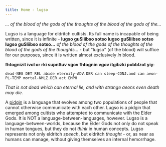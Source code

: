 ```yaml
---
title: Home - lugso
---
```


_... of the blood of the gods of the thoughts of the blood of the gods of the..._

Lugso is a language for eldritch cultists. Its full name is incapable of being written, since it is infinite - **lugso guSliibso sotso lugso guSliibso sotso lugso guSliibso sotso...** _of the blood of the gods of the thoughts of the blood of the gods of the thoughts..._ - but "lugso" (of the blood) will suffice for our purposes, since it is written almost exclusively _in_ blood.

**fhtognizit ivol or rki supnSuv vgov fhtognin vgov itgibzki pobblzot yiy**:

`dead-NEG DET REL abide eternity-ADV.DER can sleep-CONJ.and can aeon-PL-TEMP mortal-NMLZ.DER.act EMPH`

_That is not dead which can eternal lie, and with strange aeons even death may die._

A [pidgin](https://en.wikipedia.org/wiki/Pidgin) is a language that evolves among two populations of people that cannot otherwise communicate with each other. Lugso is a pidgin that emerged among cultists who attempted to communicate with the Elder Gods. It is NOT a language-between-languages, however. Lugso is a language-between-worlds, because the Elder Gods not only do not speak in human tongues, but they do not _think_ in human concepts. Lugso represents not only eldritch _speech_, but eldritch _thought_ - or, as near as humans can manage, without giving themselves an internal hemorrhage.
